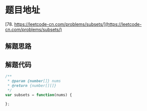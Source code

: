 # 题目地址

[78. https://leetcode-cn.com/problems/subsets/](https://leetcode-cn.com/problems/subsets/)

## 解题思路

## 解题代码

```js
/**
 * @param {number[]} nums
 * @return {number[][]}
 */
var subsets = function(nums) {

};
```
